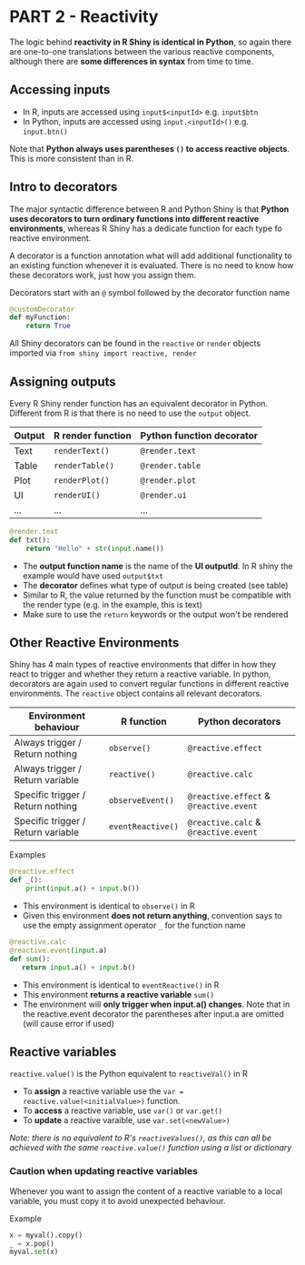 # PART 2 - Reactivity

The logic behind **reactivity in R Shiny is identical in Python**, so again
there are one-to-one translations between the various reactive components,
although there are **some differences in syntax** from time to time.

## Accessing inputs

- In R, inputs are accessed using `input$<inputId>` e.g. `input$btn`
- In Python, inputs are accessed using `input.<inputId>()` e.g. `input.btn()`

Note that **Python always uses parentheses `()` to access reactive objects**.
This is more consistent than in R.

## Intro to decorators

The major syntactic difference between R and Python Shiny is that **Python uses
decorators to turn ordinary functions into different reactive environments**,
whereas R Shiny has a dedicate function for each type fo reactive environment.

A decorator is a function annotation what will add additional functionality to
an existing function whenever it is evaluated. There is no need to know how
these decorators work, just how you assign them.

Decorators start with an `@` symbol followed by the decorator function name

```python
@customDecorator
def myFunction:
    return True
```

All Shiny decorators can be found in the `reactive` or `render` objects imported
via `from shiny import reactive, render`

## Assigning outputs

Every R Shiny render function has an equivalent decorator in Python. Different
from R is that there is no need to use the `output` object.

| Output | R render function | Python function decorator |
| ------ | ----------------- | ------------------------- |
| Text   | `renderText()`    | `@render.text`            |
| Table  | `renderTable()`   | `@render.table`           |
| Plot   | `renderPlot()`    | `@render.plot`            |
| UI     | `renderUI()`      | `@render.ui`              |
| ...    | ...               | ...                       |

```python
@render.text
def txt():
    return "Hello" + str(input.name())
```

- The **output function name** is the name of the **UI outputId**. In R shiny
  the example would have used `output$txt`
- The **decorator** defines what type of output is being created (see table)
- Similar to R, the value returned by the function must be compatible with the
  render type (e.g. in the example, this is text)
- Make sure to use the `return` keywords or the output won't be rendered

## Other Reactive Environments

Shiny has 4 main types of reactive environments that differ in how they react to
trigger and whether they return a reactive variable. In python, decorators are
again used to convert regular functions in different reactive environments. The
`reactive` object contains all relevant decorators.

| Environment behaviour              | R function        | Python decorators                      |
| ---------------------------------- | ----------------- | -------------------------------------- |
| Always trigger / Return nothing    | `observe()`       | `@reactive.effect`                     |
| Always trigger / Return variable   | `reactive()`      | `@reactive.calc`                       |
| Specific trigger / Return nothing  | `observeEvent()`  | `@reactive.effect` & `@reactive.event` |
| Specific trigger / Return variable | `eventReactive()` | `@reactive.calc` & `@reactive.event`   |

Examples

```python
@reactive.effect
def _():
    print(input.a() + input.b())
```

- This environment is identical to `observe()` in R
- Given this environment **does not return anything**, convention says to use
  the empty assignment operator `_` for the function name

```python
@reactive.calc
@reactive.event(input.a)
def sum():
   return input.a() + input.b()
```

- This environment is identical to `eventReactive()` in R
- This environment **returns a reactive variable** `sum()`
- The environment will **only trigger when input.a() changes**. Note that in the
  reactive.event decorator the parentheses after input.a are omitted (will cause
  error if used)

## Reactive variables

`reactive.value()` is the Python equivalent to `reactiveVal()` in R

- To **assign** a reactive variable use the
  `var = reactive.value(<initialValue>)` function.
- To **access** a reactive variable, use `var()` or `var.get()`
- To **update** a reactive varaible, use `var.set(<newValue>)`

_Note: there is no equivalent to R's `reactiveValues()`, as this can all be
achieved with the same `reactive.value()` function using a list or dictionary_

### Caution when updating reactive variables

Whenever you want to assign the content of a reactive variable to a local 
variable, you must copy it to avoid unexpected behaviour.

Example
```python
x = myval().copy()
_ = x.pop()
myval.set(x)
```
